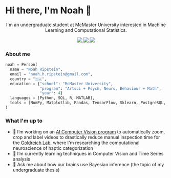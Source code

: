 <H1>Hi there, I'm Noah 👋</H1>



<p align="center">
  I'm an undergraduate student at McMaster University interested in Machine Learning and Computational Statistics.
</p>

<p align="center">
  <a href="https://www.linkedin.com/in/noah-ripstein/">
    <img src="https://img.shields.io/static/v1?label=%20&logo=linkedin&labelColor=555&message=LinkedIn&color=blue"/>
  </a>
  <a href="mailto:noah.h.ripstein@gmail.com">
    <img src="https://img.shields.io/static/v1?label=%20&logo=gmail&labelColor=555&message=Email&color=red"/>
  </a>
  <a href="http://noahripstein.com/">
    <img src="https://img.shields.io/static/v1?label=%20&logo=firefoxbrowser&labelColor=555&message=Homepage&color=darkcyan"/>
  </a>
</p>

<H3>About me</H3>

```python
noah = Person(
  name = "Noah Ripstein",
  email = "noah.h.ripstein@gmail.com",
  country = "🇨🇦",
  education = {"school": "McMaster University",
               "program": "Artsci + Psych, Neuro, Behaviour + Math",
               "year": 4}
  languages = [Python, SQL, R, MATLAB],
  tools = [NumPy, Matplotlib, Pandas, TensorFlow, Sklearn, PostgreSQL, Ggplot2, OpenCV]
)
```


<H3>What I'm up to</H3>
<ul>
  <li>🔭 I’m working on an <a href="https://github.com/nripstein/Undergrad-Thesis">AI Computer Vision program</a> to automatically zoom, crop and label videos to drastically reduce manual inspection time for the <a href="https://pnb.mcmaster.ca/goldreich-lab/CurrentRes.html#Modeling">Goldreich Lab</a>, where I'm researching the computational neuroscience of haptic categorization
</li>
  <li>🌱 I’m currently learning techniques in Computer Vision and Time Series analysis</li>
  <li>💬 Ask me about how our brains use Bayesian inference (the topic of my undergraduate thesis)</li>  
</ul>



